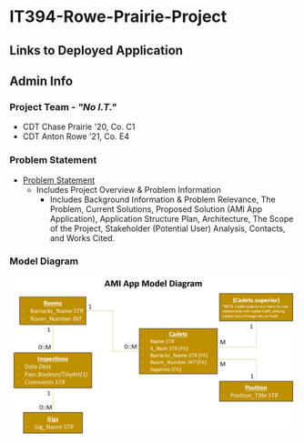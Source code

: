 # IT394-Rowe-Prairie-Project

## Links to Deployed Application

## Admin Info
### Project Team - *"No I.T."*
* CDT Chase Prairie '20, Co. C1
* CDT Anton Rowe '21, Co. E4

### Problem Statement
* [Problem Statement](problem.md)
  * Includes Project Overview & Problem Information
    * Includes Background Information & Problem Relevance, The Problem, Current Solutions, Proposed Solution (AMI App Application), Application Structure Plan, Architecture, The Scope of the Project, Stakeholder (Potential User) Analysis, Contacts, and Works Cited.

### Model Diagram
<div align="center">
 <img src="Images/Model%20Diagram.png" width="550">
 </div>

